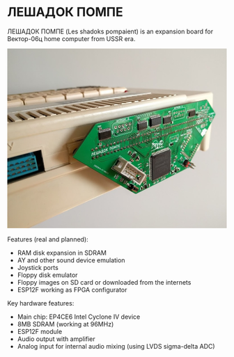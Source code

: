 ЛЕШАДОК ПОМПЕ
=============

ЛЕШАДОК ПОМПЕ (Les shadoks pompaient) is an expansion board for Вектор-06ц home computer from USSR era.

![ЛЕШАДОК ПОМПЕ](/doc/photos/lesshadoks1.jpg)

Features (real and planned):
  * RAM disk expansion in SDRAM
  * AY and other sound device emulation
  * Joystick ports
  * Floppy disk emulator 
  * Floppy images on SD card or downloaded from the internets
  * ESP12F working as FPGA configurator
  
Key hardware features:
  * Main chip: EP4CE6 Intel Cyclone IV device
  * 8MB SDRAM (working at 96MHz)
  * ESP12F module
  * Audio output with amplifier
  * Analog input for internal audio mixing (using LVDS sigma-delta ADC)
